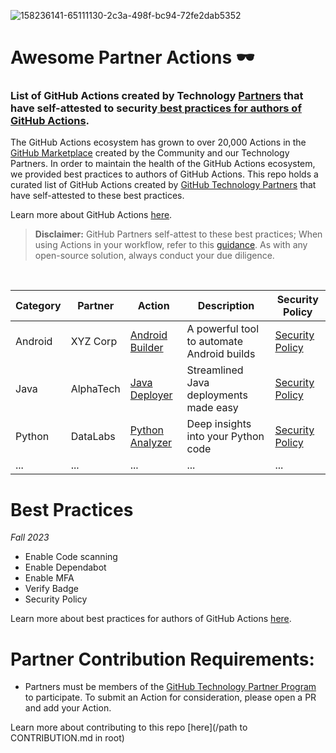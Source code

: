 ![158236141-65111130-2c3a-498f-bc94-72fe2dab5352](https://user-images.githubusercontent.com/54083068/158707540-7e08b789-475d-4a3f-800a-c0197412cf53.png)
# Awesome Partner Actions 🕶️
### List of GitHub Actions created by Technology [Partners](https://partner.github.com/technology-partners) that have self-attested to security[ best practices for authors of GitHub Actions](url). 

The GitHub Actions ecosystem has grown to over 20,000 Actions in the [GitHub Marketplace](https://github.com/marketplace) created by the Community and our Technology Partners. In order to maintain the health of the GitHub Actions ecosystem, we provided best practices to authors of GitHub Actions. This repo holds a curated list of GitHub Actions created by [GitHub Technology Partners](https://partner.github.com/technology-partners) that have self-attested to these best practices. 

Learn more about GitHub Actions [here](https://github.com/features/actions).

>**Disclaimer:** GitHub Partners self-attest to these best practices; When using Actions in your workflow, refer to this [guidance](https://docs.github.com/en/actions/security-guides/security-hardening-for-github-actions). As with any open-source solution, always conduct your due diligence.


<br/>


|Category|Partner|Action|Description|Security Policy|
|-|-|-|-|-|
|Android|XYZ Corp|[Android Builder](https://github.com/xyz-corp/android-builder)|A powerful tool to automate Android builds|[Security Policy](https://github.com/xyz-corp/android-builder/blob/main/SECURITY.md)|
|Java|AlphaTech|[Java Deployer](https://github.com/alphatech/java-deployer)|Streamlined Java deployments made easy|[Security Policy](https://github.com/alphatech/java-deployer/blob/main/SECURITY.md)|
|Python|DataLabs|[Python Analyzer](https://github.com/datalabs/python-analyzer)|Deep insights into your Python code|[Security Policy](https://github.com/datalabs/python-analyzer/blob/main/SECURITY.md)|
|...|...|...|...|...|

# Best Practices
_Fall 2023_

- Enable Code scanning
- Enable Dependabot 
- Enable MFA
- Verify Badge
- Security Policy

Learn more about best practices for authors of GitHub Actions [here](url).

# Partner Contribution Requirements:
- Partners must be members of the [GitHub Technology Partner Program](https://partner.github.com/technology-partners) to participate. To submit an Action for consideration, please open a PR and add your Action. 

Learn more about contributing to this repo [here](/path to CONTRIBUTION.md in root)





